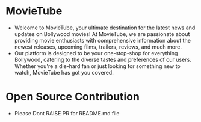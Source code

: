 # MovieTube

- Welcome to MovieTube, your ultimate destination for the latest news and updates on Bollywood movies! At MovieTube, we are passionate about providing movie enthusiasts with comprehensive information about the newest releases, upcoming films, trailers, reviews, and much more.
- Our platform is designed to be your one-stop-shop for everything Bollywood, catering to the diverse tastes and preferences of our users. Whether you're a die-hard fan or just looking for something new to watch, MovieTube has got you covered.

# Open Source Contribution
- Please Dont RAISE PR for README.md file
